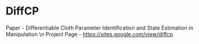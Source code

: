 # DiffCP

Paper - Differentiable Cloth Parameter Identification and State Estimation in Manipulation \n
Project Page - https://sites.google.com/view/diffcp


